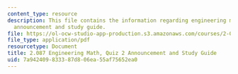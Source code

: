 ```yaml
---
content_type: resource
description: This file contains the information regarding engineering math, quiz 2
  announcement and study guide.
file: https://ol-ocw-studio-app-production.s3.amazonaws.com/courses/2-087-engineering-math-differential-equations-and-linear-algebra-fall-2014/7a942409833387d806ea55af75652ea0_MIT2_087F14_Quiz2AnnStuGu.pdf
file_type: application/pdf
resourcetype: Document
title: 2.087 Engineering Math, Quiz 2 Announcement and Study Guide
uid: 7a942409-8333-87d8-06ea-55af75652ea0
---
```

